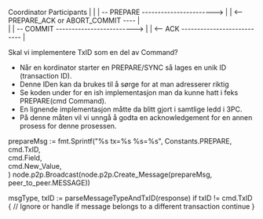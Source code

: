 
   Coordinator                           Participants
     |                                       |
     | -- PREPARE  ----------------------->  | 
     | <-- PREPARE_ACK or ABORT_COMMIT ----  |  
     |
     | -- COMMIT ------------------------->  | 
     | <-- ACK ---------------------------   |  



Skal vi implementere TxID som en del av Command? 
- Når en kordinator starter en PREPARE/SYNC så lages en unik ID (transaction ID). 
- Denne IDen kan da brukes til å sørge for at man adresserer riktig
- Se koden under for en ish implementasjon  man da kunne hatt i feks PREPARE(cmd Command).
- En lignende implementasjon måtte da blitt gjort i samtlige ledd i 3PC.
- På denne måten vil vi unngå å godta en acknowledgement for en annen prosess for denne prosessen.


prepareMsg := fmt.Sprintf("%s tx=%s %s=%s",
        Constants.PREPARE,        
        cmd.TxID,                 
        cmd.Field,                
        cmd.New_Value,            
    )
node.p2p.Broadcast(node.p2p.Create_Message(prepareMsg, peer_to_peer.MESSAGE))

msgType, txID := parseMessageTypeAndTxID(response)
            if txID != cmd.TxID {
                // Ignore or handle if message belongs to a different transaction
                continue
            }


